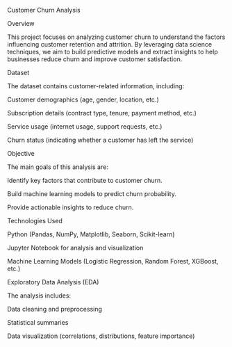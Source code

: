 Customer Churn Analysis

Overview

This project focuses on analyzing customer churn to understand the factors influencing customer retention and attrition. By leveraging data science techniques, we aim to build predictive models and extract insights to help businesses reduce churn and improve customer satisfaction.

Dataset

The dataset contains customer-related information, including:

Customer demographics (age, gender, location, etc.)

Subscription details (contract type, tenure, payment method, etc.)

Service usage (internet usage, support requests, etc.)

Churn status (indicating whether a customer has left the service)

Objective

The main goals of this analysis are:

Identify key factors that contribute to customer churn.

Build machine learning models to predict churn probability.

Provide actionable insights to reduce churn.

Technologies Used

Python (Pandas, NumPy, Matplotlib, Seaborn, Scikit-learn)

Jupyter Notebook for analysis and visualization

Machine Learning Models (Logistic Regression, Random Forest, XGBoost, etc.)

Exploratory Data Analysis (EDA)

The analysis includes:

Data cleaning and preprocessing

Statistical summaries

Data visualization (correlations, distributions, feature importance)
